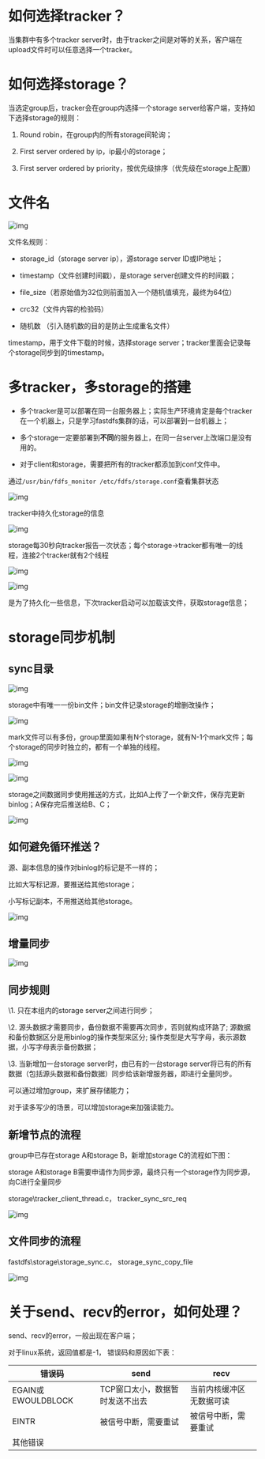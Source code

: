 # 如何选择tracker？

当集群中有多个tracker server时，由于tracker之间是对等的关系，客户端在upload文件时可以任意选择一个tracker。

# 如何选择storage？

当选定group后，tracker会在group内选择一个storage server给客户端，支持如下选择storage的规则：

1. Round robin，在group内的所有storage间轮询；
2. First server ordered by ip，ip最小的storage；

1. First server ordered by priority，按优先级排序（优先级在storage上配置）

# 文件名



![img](https://cdn.nlark.com/yuque/0/2022/png/756577/1646633909547-a9521be5-6c0b-4f78-8138-1ed5cbb359e5.png)

文件名规则：

- storage_id（storage server ip），源storage server ID或IP地址；
- timestamp（文件创建时间戳），是storage server创建文件的时间戳；

- file_size（若原始值为32位则前面加入一个随机值填充，最终为64位）
- crc32（文件内容的检验码）

- 随机数 （引入随机数的目的是防止生成重名文件）

timestamp，用于文件下载的时候，选择storage server；tracker里面会记录每个storage同步到的timestamp。

# 多tracker，多storage的搭建

- 多个tracker是可以部署在同一台服务器上；实际生产环境肯定是每个tracker在一个机器上，只是学习fastdfs集群的话，可以部署到一台机器上；
- 多个storage一定要部署到**不同**的服务器上，在同一台server上改端口是没有用的。

- 对于client和storage，需要把所有的tracker都添加到conf文件中。



通过`/usr/bin/fdfs_monitor /etc/fdfs/storage.conf`查看集群状态

![img](https://cdn.nlark.com/yuque/0/2022/png/756577/1646635927994-4802c79c-c488-4164-b7e5-6d4f44977b22.png)



tracker中持久化storage的信息

![img](https://cdn.nlark.com/yuque/0/2022/png/756577/1646639050530-c417c90f-3d37-4534-8afd-90bc8fb117aa.png)



storage每30秒向tracker报告一次状态；每个storage->tracker都有唯一的线程，连接2个tracker就有2个线程

![img](https://cdn.nlark.com/yuque/0/2022/png/756577/1646635005997-9aca72a0-8dd2-4510-9ccf-a6453bfdade2.png)



![img](https://cdn.nlark.com/yuque/0/2022/png/756577/1646455719430-a76b5a5c-db85-4d81-b198-05939362c265.png)

是为了持久化一些信息，下次tracker启动可以加载该文件，获取storage信息；

# storage同步机制

## sync目录

![img](https://cdn.nlark.com/yuque/0/2022/png/756577/1646456668587-b04756b6-fc70-4170-815c-30d6279fab57.png)



storage中有唯一一份bin文件；bin文件记录storage的增删改操作；

![img](https://cdn.nlark.com/yuque/0/2022/png/756577/1646641981014-803462eb-7069-4837-b359-66506fee30a4.png)



mark文件可以有多份，group里面如果有N个storage，就有N-1个mark文件；每个storage的同步时独立的，都有一个单独的线程。

![img](https://cdn.nlark.com/yuque/0/2022/png/756577/1646642129424-8d033a87-fee3-40cd-bd25-899866f5ecab.png)

![img](https://cdn.nlark.com/yuque/0/2022/png/756577/1646641906397-54fc6f89-b8d0-45d5-b82f-2dcad9eca069.png)

storage之间数据同步使用推送的方式，比如A上传了一个新文件，保存完更新binlog；A保存完后推送给B、C；



![img](https://cdn.nlark.com/yuque/0/2022/png/756577/1646642779150-cbdb6d87-f9f5-4281-a8f2-6ed863e75d0c.png)

## 如何避免循环推送？

源、副本信息的操作对binlog的标记是不一样的；

比如大写标记源，要推送给其他storage；

小写标记副本，不用推送给其他storage。

![img](https://cdn.nlark.com/yuque/0/2022/png/756577/1646643181815-f403650e-89bf-4f91-b66f-52fa966676eb.png)

## 增量同步

![img](https://cdn.nlark.com/yuque/0/2022/png/756577/1646643426724-4b575a86-2610-4762-8eff-06dfcdfa205a.png)

## 同步规则

\1. 只在本组内的storage server之间进行同步；

\2. 源头数据才需要同步，备份数据不需要再次同步，否则就构成环路了; 源数据和备份数据区分是用binlog的操作类型来区分; 操作类型是大写字母，表示源数据，小写字母表示备份数据；

\3. 当新增加一台storage server时，由已有的一台storage server将已有的所有数据（包括源头数据和备份数据）同步给该新增服务器，即进行全量同步。



可以通过增加group，来扩展存储能力；

对于读多写少的场景，可以增加storage来加强读能力。



## 新增节点的流程

group中已存在storage A和storage B，新增加storage C的流程如下图：

storage A和storage B需要申请作为同步源，最终只有一个storage作为同步源，向C进行全量同步

storage\tracker_client_thread.c， tracker_sync_src_req

![img](https://cdn.nlark.com/yuque/0/2022/png/756577/1646644237609-458eb2d9-ef26-4d42-abc8-c64ef9cba6d2.png)

## 文件同步的流程

fastdfs\storage\storage_sync.c， storage_sync_copy_file

![img](https://cdn.nlark.com/yuque/0/2022/png/756577/1646644413557-0e5743ef-d881-4eb4-abf5-bf120599ba18.png)

# 关于send、recv的error，如何处理？

send、recv的error，一般出现在客户端；

对于linux系统，返回值都是-1， 错误码和原因如下表：

| 错误码             | send                            | recv                     |
| ------------------ | ------------------------------- | ------------------------ |
| EGAIN或EWOULDBLOCK | TCP窗口太小，数据暂时发送不出去 | 当前内核缓冲区无数据可读 |
| EINTR              | 被信号中断，需要重试            | 被信号中断，需要重试     |
| 其他错误           |                                 |                          |
